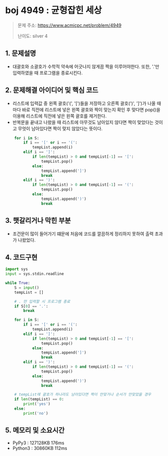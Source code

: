 # boj 4949 : 균형잡힌 세상
> 문제 주소: https://www.acmicpc.net/problem/4949
> 
> 난이도: silver 4

## 1. 문제설명
- 대괄호와 소괄호가 수학적 약속에 어긋나지 않게끔 짝을 이루어야한다. 
  또한, '.'만 입력하였을 때 프로그램을 종료시킨다.

## 2. 문제해결 아이디어 및 핵심 코드
- 리스트에 입력값 중 왼쪽 괄호('(', '[')들을 저장하고 오른쪽 괄호(')', ']')가 나올 때마다 
  바로 직전에 리스트에 넣은 왼쪽 괄호와 짝이 맞는지 확인 후 맞다면 pop()을 이용해 리스트에 직전에 
  넣은 왼쪽 괄호를 제거한다.
- 반복문을 끝내고 나왔을 때 리스트에 아무것도 남아있지 않다면 짝이 맞았다는 것이고 무엇이 남아있다면 
짝이 맞지 않았다는 뜻이다.
  
```python
    for i in S:
        if i == '[' or i == '(':
            tempList.append(i)
        elif i == ']':
            if len(tempList) > 0 and tempList[-1] == '[':
                tempList.pop()
            else:
                tempList.append(']')
                break
        elif i == ')':
            if len(tempList) > 0 and tempList[-1] == '(':
                tempList.pop()
            else:
                tempList.append(')')
                break
```

## 3. 햇갈리거나 막힌 부분
- 조건문이 많이 들어가기 떄문에 처음에 코드를 깔끔하게 정리하지 못하여 출력 초과가 나왔었다.

## 4. 코드구현
``` python
import sys
input = sys.stdin.readline

while True:
    S = input()
    tempList = []

    # . 만 입력할 시 프로그램 종료
    if S[0] == '.':
        break

    for i in S:
        if i == '[' or i == '(':
            tempList.append(i)
        elif i == ']':
            if len(tempList) > 0 and tempList[-1] == '[':
                tempList.pop()
            else:
                tempList.append(']')
                break
        elif i == ')':
            if len(tempList) > 0 and tempList[-1] == '(':
                tempList.pop()
            else:
                tempList.append(')')
                break

    # tempList에 괄호가 하나라도 남아있다면 짝이 안맞거나 순서가 안맞았을 경우
    if len(tempList) == 0:
        print('yes')
    else:
        print('no')
```
## 5. 메모리 및 소요시간
- PyPy3 :   127128KB	176ms
- Python3 : 30860KB 	112ms